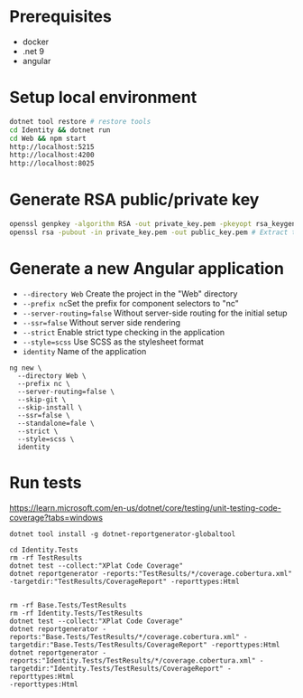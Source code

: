 # Prerequisites
- docker
- .net 9
- angular 

# Setup local environment
```sh
dotnet tool restore # restore tools
cd Identity && dotnet run
cd Web && npm start
http://localhost:5215
http://localhost:4200
http://localhost:8025
```


# Generate RSA public/private key
```sh
openssl genpkey -algorithm RSA -out private_key.pem -pkeyopt rsa_keygen_bits:2048 # Generate a Private Key
openssl rsa -pubout -in private_key.pem -out public_key.pem # Extract the Public Key
```

# Generate a new Angular application

- `--directory Web` Create the project in the "Web" directory
- `--prefix nc`Set the prefix for component selectors to "nc"
- `--server-routing=false` Without server-side routing for the initial setup
- `--ssr=false` Without server side rendering
- `--strict` Enable strict type checking in the application
- `--style=scss` Use SCSS as the stylesheet format
- `identity` Name of the application

```
ng new \
  --directory Web \
  --prefix nc \
  --server-routing=false \
  --skip-git \
  --skip-install \
  --ssr=false \
  --standalone=fale \
  --strict \
  --style=scss \
  identity
```

# Run tests

https://learn.microsoft.com/en-us/dotnet/core/testing/unit-testing-code-coverage?tabs=windows

`dotnet tool install -g dotnet-reportgenerator-globaltool`

```
cd Identity.Tests
rm -rf TestResults
dotnet test --collect:"XPlat Code Coverage"
dotnet reportgenerator -reports:"TestResults/*/coverage.cobertura.xml" -targetdir:"TestResults/CoverageReport" -reporttypes:Html


rm -rf Base.Tests/TestResults
rm -rf Identity.Tests/TestResults
dotnet test --collect:"XPlat Code Coverage"
dotnet reportgenerator -reports:"Base.Tests/TestResults/*/coverage.cobertura.xml" -targetdir:"Base.Tests/TestResults/CoverageReport" -reporttypes:Html
dotnet reportgenerator -reports:"Identity.Tests/TestResults/*/coverage.cobertura.xml" -targetdir:"Identity.Tests/TestResults/CoverageReport" -reporttypes:Html
-reporttypes:Html
```

